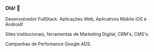 ### Olá! 👋

Desenvolvedor FullStack. Aplicações Web, Aplicativos Mobile iOS e Android!

Sites institucionais, ferramentas de Marketing Digital, CRM's, CMS's.

Campanhas de Perfomance Google ADS.

<!--
**luishenriquerusso/luishenriquerusso** is a ✨ _special_ ✨ repository because its `README.md` (this file) appears on your GitHub profile.

Here are some ideas to get you started:

- 🔭 I’m currently working on ...
- 🌱 I’m currently learning ...
- 👯 I’m looking to collaborate on ...
- 🤔 I’m looking for help with ...
- 💬 Ask me about ...
- 📫 How to reach me: ...
- 😄 Pronouns: ...
- ⚡ Fun fact: ...
-->
